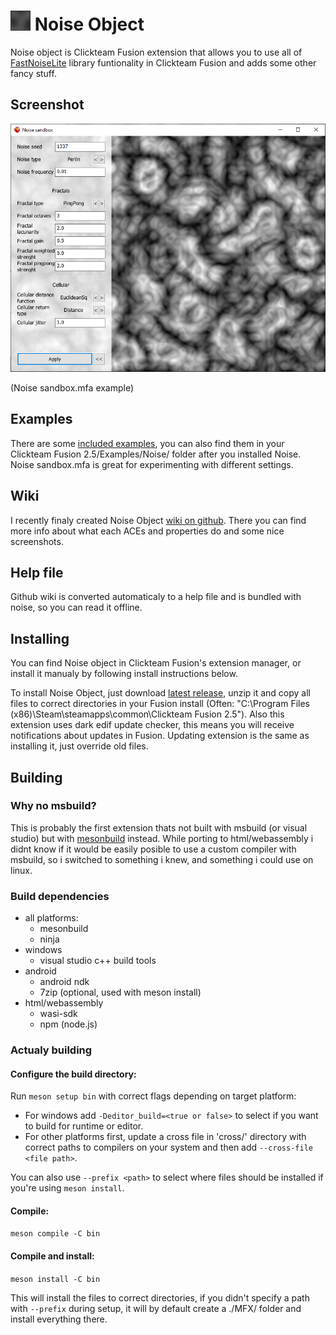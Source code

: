 
# ![Icon](https://raw.githubusercontent.com/kapi1525/NoiseExtensionResources/master/Icon.png) Noise Object

Noise object is Clickteam Fusion extension that allows you to use all of [FastNoiseLite](https://github.com/Auburn/FastNoiseLite) library funtionality in Clickteam Fusion and adds some other fancy stuff.


## Screenshot

![Screenshot](https://raw.githubusercontent.com/kapi1525/NoiseExtensionResources/master/ss.png)

(Noise sandbox.mfa example)


## Examples

There are some [included examples](Examples/Noise/), you can also find them in your Clickteam Fusion 2.5/Examples/Noise/ folder after you installed Noise.
Noise sandbox.mfa is great for experimenting with different settings.


## Wiki

I recently finaly created Noise Object [wiki on github](https://github.com/kapi1525/NoiseExtension/wiki). There you can find more info about what each ACEs and properties do and some nice screenshots.


## Help file

Github wiki is converted automaticaly to a help file and is bundled with noise, so you can read it offline.


## Installing

You can find Noise object in Clickteam Fusion's extension manager, or install it manualy by following install instructions below.

To install Noise Object, just download [latest release](https://github.com/kapi1525/NoiseExtension/releases/latest), unzip it and copy all files to correct directories in your Fusion install (Often: "C:\Program Files (x86)\Steam\steamapps\common\Clickteam Fusion 2.5\"). Also this extension uses dark edif update checker, this means you will receive notifications about updates in Fusion. Updating extension is the same as installing it, just override old files.


## Building

### Why no msbuild?

This is probably the first extension thats not built with msbuild (or visual studio) but with [mesonbuild](https://mesonbuild.com/) instead.
While porting to html/webassembly i didnt know if it would be easily posible to use a custom compiler with msbuild, so i switched to something i knew, and something i could use on linux.

### Build dependencies

- all platforms:
  - mesonbuild
  - ninja
- windows
  - visual studio c++ build tools
- android
  - android ndk
  - 7zip (optional, used with meson install)
- html/webassembly
  - wasi-sdk
  - npm (node.js)

### Actualy building

#### Configure the build directory:

Run `meson setup bin` with correct flags depending on target platform:
- For windows add `-Deditor_build=<true or false>` to select if you want to build for runtime or editor.
- For other platforms first, update a cross file in 'cross/' directory with correct paths to compilers on your system and then add `--cross-file <file path>`.

You can also use `--prefix <path>` to select where files should be installed if you're using `meson install`.

#### Compile:

`meson compile -C bin`

#### Compile and install:

`meson install -C bin`

This will install the files to correct directories, if you didn't specify a path with `--prefix` during setup, it will by default create a ./MFX/ folder and install everything there.
